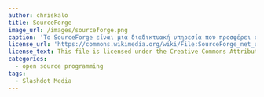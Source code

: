 ```yaml
---
author: chriskalo
title: SourceForge
image_url: /images/sourceforge.png
caption: 'Το SourceForge είναι μια διαδικτυακή υπηρεσία που προσφέρει στους προγραμματιστές λογισμικού μια κεντρική online θέση για τον έλεγχο και τη διαχείριση έργων λογισμικού ελεύθερης και ανοικτής πηγής.'
license_url: 'https://commons.wikimedia.org/wiki/File:SourceForge_net_update.png'
license_text: This file is licensed under the Creative Commons Attribution-Share Alike 4.0 International license.
categories:
  - open source programming
tags:
  - Slashdot Media
---
```

